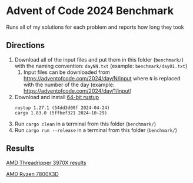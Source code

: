 # Advent of Code 2024 Benchmark

Runs all of my solutions for each problem and reports how long they took

## Directions

1. Download all of the input files and put them in this folder (`benchmark/`) with the naming convention: `dayNN.txt` (example: `benchmark/day01.txt`)
    1. Input files can be downloaded from https://adventofcode.com/2024/day/N/input where `N` is replaced with the number of the day (example: https://adventofcode.com/2024/day/1/input)
1. Download and install [64-bit rustup](https://www.rust-lang.org/tools/install)
    ```
    rustup 1.27.1 (54dd3d00f 2024-04-24)
    cargo 1.83.0 (5ffbef321 2024-10-29)
    ```
1. Run `cargo clean` in a terminal from this folder (`benchmark/`)
1. Run `cargo run --release` in a terminal from this folder (`benchmark/`)

## Results

[AMD Threadripper 3970X results](3970X.md)

[AMD Ryzen 7800X3D](7800X3D.md)